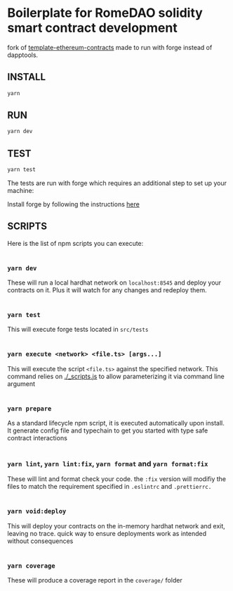 # Boilerplate for RomeDAO solidity smart contract development

fork of [template-ethereum-contracts](https://github.com/wighawag/template-ethereum-contracts) made to run with forge instead of dapptools.

## INSTALL

```bash
yarn
```

## RUN

```bash
yarn dev
```

## TEST

```bash
yarn test
```

The tests are run with forge which requires an additional step to set up your machine:

Install forge by following the instructions [here](https://github.com/gakonst/foundry)

## SCRIPTS

Here is the list of npm scripts you can execute:
<br/><br/>

### `yarn dev`

These will run a local hardhat network on `localhost:8545` and deploy your contracts on it. Plus it will watch for any changes and redeploy them.
<br/><br/>

### `yarn test`

This will execute forge tests located in `src/tests`
<br/><br/>

### `yarn execute <network> <file.ts> [args...]`

This will execute the script `<file.ts>` against the specified network.
This command relies on [./\_scripts.js](./_scripts.js) to allow parameterizing it via command line argument
<br/><br/>

### `yarn prepare`

As a standard lifecycle npm script, it is executed automatically upon install. It generate config file and typechain to get you started with type safe contract interactions
<br/><br/>

### `yarn lint`, `yarn lint:fix`, `yarn format` and `yarn format:fix`

These will lint and format check your code. the `:fix` version will modifiy the files to match the requirement specified in `.eslintrc` and `.prettierrc.`
<br/><br/>

### `yarn void:deploy`

This will deploy your contracts on the in-memory hardhat network and exit, leaving no trace. quick way to ensure deployments work as intended without consequences
<br/><br/>

### `yarn coverage`

These will produce a coverage report in the `coverage/` folder
<br/><br/>
